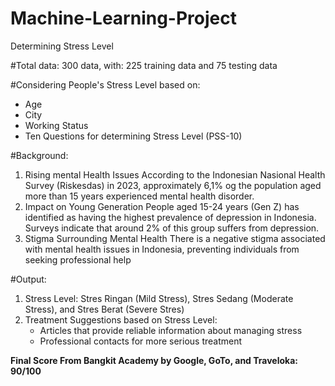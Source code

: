 # Machine-Learning-Project
Determining Stress Level

#Total data: 300 data, with: 225 training data and 75 testing data

#Considering People's Stress Level based on:
- Age
- City
- Working Status
- Ten Questions for determining Stress Level (PSS-10)

#Background:
1. Rising mental Health Issues
   According to the Indonesian Nasional Health Survey (Riskesdas) in 2023, approximately 6,1% og the population aged more than 
   15 years experienced mental health disorder.
2. Impact on Young Generation
   People aged 15-24 years (Gen Z) has identified as having the highest prevalence of depression in Indonesia. Surveys indicate 
   that around 2% of this group suffers from depression.
3. Stigma Surrounding Mental Health
   There is a negative stigma associated with mental health issues in Indonesia, preventing individuals from seeking 
   professional help

#Output:
1. Stress Level: Stres Ringan (Mild Stress), Stres Sedang (Moderate Stress), and Stres Berat (Severe Stres)
2. Treatment Suggestions based on Stress Level:
   - Articles that provide reliable information about managing stress
   - Professional contacts for more serious treatment

**Final Score From Bangkit Academy by Google, GoTo, and Traveloka: 90/100**

